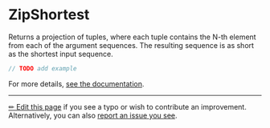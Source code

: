 # ZipShortest

Returns a projection of tuples, where each tuple contains the N-th
element from each of the argument sequences. The resulting sequence
is as short as the shortest input sequence.

```c# --destination-file ../code/Program.cs --region statements --project ../code/TryMoreLinq.csproj
// TODO add example
```

For more details, [see the documentation][doc].

---

[&#x270F; Edit this page][edit] if you see a typo or wish to contribute an
improvement. Alternatively, you can also [report an issue you see][issue].


[edit]: https://github.com/morelinq/try/edit/master/zip-shortest.md
[issue]: https://github.com/morelinq/try/issues/new?title=ZipShortest
[doc]: https://morelinq.github.io/3.1/ref/api/html/Overload_MoreLinq_MoreEnumerable_ZipShortest.htm
